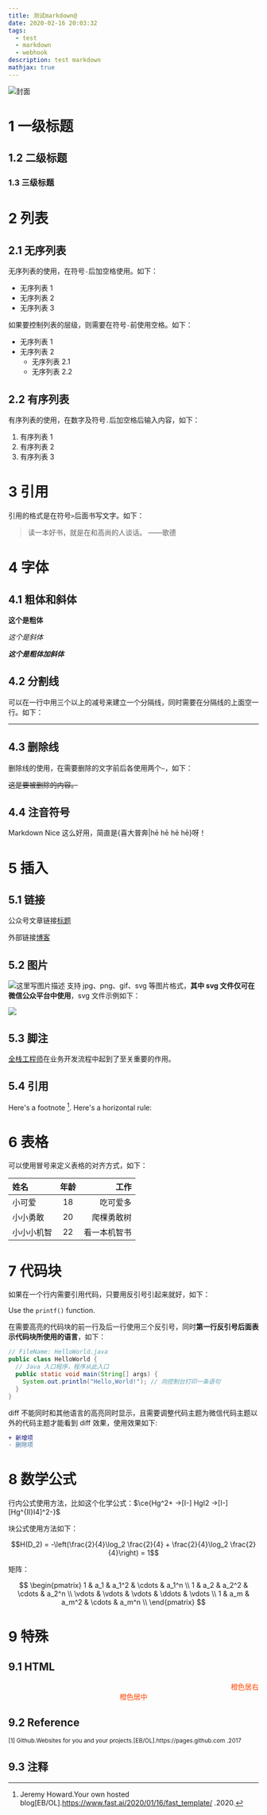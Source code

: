 ```yaml
---
title: 测试markdown@
date: 2020-02-16 20:03:32
tags:
  - test
  - markdown
  - webhook
description: test markdown
mathjax: true
---
```

![封面](https://cdn.blog.makergyt.com/images/news-week_bulletin-cover.png)

# 1 一级标题
## 1.2 二级标题
### 1.3 三级标题
# 2 列表
## 2.1 无序列表
无序列表的使用，在符号`-`后加空格使用。如下：
- 无序列表 1
- 无序列表 2
- 无序列表 3

如果要控制列表的层级，则需要在符号`-`前使用空格。如下：
- 无序列表 1
- 无序列表 2
  - 无序列表 2.1
  - 无序列表 2.2

## 2.2 有序列表
有序列表的使用，在数字及符号`.`后加空格后输入内容，如下：
1. 有序列表 1
2. 有序列表 2
3. 有序列表 3

# 3 引用
引用的格式是在符号`>`后面书写文字。如下：
> 读一本好书，就是在和高尚的人谈话。 ——歌德

# 4 字体
## 4.1 粗体和斜体
**这个是粗体**

*这个是斜体*

***这个是粗体加斜体***

## 4.2 分割线
可以在一行中用三个以上的减号来建立一个分隔线，同时需要在分隔线的上面空一行。如下：

---

## 4.3 删除线
删除线的使用，在需要删除的文字前后各使用两个`~`，如下：

~~这是要被删除的内容。~~
## 4.4 注音符号

Markdown Nice 这么好用，简直是{喜大普奔|hē hē hē hē}呀！
# 5 插入
## 5.1 链接
公众号文章链接[标题](https://mp.weixin.qq.com/s/s5IhxV2ooX3JN_X416nidA)

外部链接[博客](https://blog.makergyt.com)
## 5.2 图片
![这里写图片描述](https://cdn.blog.makergyt.com/images/book-Cries_in_the_Drizzle-cover.jpg)
支持 jpg、png、gif、svg 等图片格式，**其中 svg 文件仅可在微信公众平台中使用**，svg 文件示例如下：

![](https://my-wechat.mdnice.com/mdnice/i_am_svg_20191024083453.svg)
## 5.3 脚注
[全栈工程师](是指掌握多种技能，并能利用多种技能独立完成产品的人。 "什么是全栈工程师")在业务开发流程中起到了至关重要的作用。

## 5.4 引用
Here's a footnote [^1]. Here's a horizontal rule:

# 6 表格
可以使用冒号来定义表格的对齐方式，如下：

| 姓名   | 年龄 |     工作 |
| :----- | :--: | -------: |
| 小可爱 |  18  | 吃可爱多 |
| 小小勇敢 |  20  | 爬棵勇敢树 |
| 小小小机智 |  22  | 看一本机智书 |

# 7 代码块
如果在一个行内需要引用代码，只要用反引号引起来就好，如下：

Use the `printf()` function.

在需要高亮的代码块的前一行及后一行使用三个反引号，同时**第一行反引号后面表示代码块所使用的语言**，如下：

```java
// FileName: HelloWorld.java
public class HelloWorld {
  // Java 入口程序，程序从此入口
  public static void main(String[] args) {
    System.out.println("Hello,World!"); // 向控制台打印一条语句
  }
}
```

diff 不能同时和其他语言的高亮同时显示，且需要调整代码主题为微信代码主题以外的代码主题才能看到 diff 效果，使用效果如下:

```diff
+ 新增项
- 删除项
```

# 8 数学公式
行内公式使用方法，比如这个化学公式：$\ce{Hg^2+ ->[I-] HgI2 ->[I-] [Hg^{II}I4]^2-}$

块公式使用方法如下：

$$H(D_2) = -\left(\frac{2}{4}\log_2 \frac{2}{4} + \frac{2}{4}\log_2 \frac{2}{4}\right) = 1$$

矩阵：

$$
  \begin{pmatrix}
  1 & a_1 & a_1^2 & \cdots & a_1^n \\
  1 & a_2 & a_2^2 & \cdots & a_2^n \\
  \vdots & \vdots & \vdots & \ddots & \vdots \\
  1 & a_m & a_m^2 & \cdots & a_m^n \\
  \end{pmatrix}
$$

# 9 特殊

## 9.1 HTML

<span style="display:block;text-align:right;color:orangered;">橙色居右</span>
<span style="display:block;text-align:center;color:orangered;">橙色居中</span>

## 9.2 Reference
<small>
[1] Github.Websites for you and your projects.[EB/OL].https://pages.github.com .2017
</small>

## 9.3 注释
[tags]: <> (['node','js','java',])

[description]: # (This may be the most platform independent comment)

[^1]: Jeremy Howard.Your own hosted blog[EB/OL].https://www.fast.ai/2020/01/16/fast_template/ .2020.